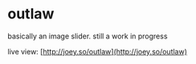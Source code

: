 outlaw
======
basically an image slider.
still a work in progress

live view: [http://joey.so/outlaw](http://joey.so/outlaw)

